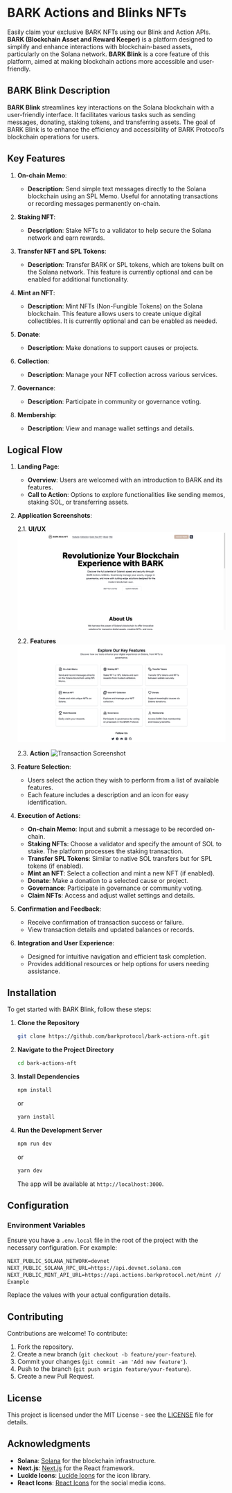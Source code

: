 # BARK Actions and Blinks NFTs

Easily claim your exclusive BARK NFTs using our Blink and Action APIs. **BARK (Blockchain Asset and Reward Keeper)** is a platform designed to simplify and enhance interactions with blockchain-based assets, particularly on the Solana network. **BARK Blink** is a core feature of this platform, aimed at making blockchain actions more accessible and user-friendly.

## BARK Blink Description

**BARK Blink** streamlines key interactions on the Solana blockchain with a user-friendly interface. It facilitates various tasks such as sending messages, donating, staking tokens, and transferring assets. The goal of BARK Blink is to enhance the efficiency and accessibility of BARK Protocol’s blockchain operations for users.

## Key Features

1. **On-chain Memo**:
   - **Description**: Send simple text messages directly to the Solana blockchain using an SPL Memo. Useful for annotating transactions or recording messages permanently on-chain.

2. **Staking NFT**:
   - **Description**: Stake NFTs to a validator to help secure the Solana network and earn rewards.

3. **Transfer NFT and SPL Tokens**:
   - **Description**: Transfer BARK or SPL tokens, which are tokens built on the Solana network. This feature is currently optional and can be enabled for additional functionality.

4. **Mint an NFT**:
   - **Description**: Mint NFTs (Non-Fungible Tokens) on the Solana blockchain. This feature allows users to create unique digital collectibles. It is currently optional and can be enabled as needed.

5. **Donate**:
   - **Description**: Make donations to support causes or projects.

6. **Collection**:
   - **Description**: Manage your NFT collection across various services.

7. **Governance**:
   - **Description**: Participate in community or governance voting.

8. **Membership**:
   - **Description**: View and manage wallet settings and details.

## Logical Flow

1. **Landing Page**:
   - **Overview**: Users are welcomed with an introduction to BARK and its features.
   - **Call to Action**: Options to explore functionalities like sending memos, staking SOL, or transferring assets.

2. **Application Screenshots**:

   2.1. **UI/UX**
   ![UI Screenshot](.github/screenshot.png)

   2.2. **Features**
   ![Transfer SOL Screenshot](.github/features.png)

   2.3. **Action**
   ![Transaction Screenshot](.github/assets/transfer-sol.png)

3. **Feature Selection**:
   - Users select the action they wish to perform from a list of available features.
   - Each feature includes a description and an icon for easy identification.

4. **Execution of Actions**:
   - **On-chain Memo**: Input and submit a message to be recorded on-chain.
   - **Staking NFTs**: Choose a validator and specify the amount of SOL to stake. The platform processes the staking transaction.
   - **Transfer SPL Tokens**: Similar to native SOL transfers but for SPL tokens (if enabled).
   - **Mint an NFT**: Select a collection and mint a new NFT (if enabled).
   - **Donate**: Make a donation to a selected cause or project.
   - **Governance**: Participate in governance or community voting.
   - **Claim NFTs**: Access and adjust wallet settings and details.

5. **Confirmation and Feedback**:
   - Receive confirmation of transaction success or failure.
   - View transaction details and updated balances or records.

6. **Integration and User Experience**:
   - Designed for intuitive navigation and efficient task completion.
   - Provides additional resources or help options for users needing assistance.

## Installation

To get started with BARK Blink, follow these steps:

1. **Clone the Repository**

   ```bash
   git clone https://github.com/barkprotocol/bark-actions-nft.git
   ```

2. **Navigate to the Project Directory**

   ```bash
   cd bark-actions-nft
   ```

3. **Install Dependencies**

   ```bash
   npm install
   ```

   or

   ```bash
   yarn install
   ```

4. **Run the Development Server**

   ```bash
   npm run dev
   ```

   or

   ```bash
   yarn dev
   ```

   The app will be available at `http://localhost:3000`.

## Configuration

### Environment Variables

Ensure you have a `.env.local` file in the root of the project with the necessary configuration. For example:

```env
NEXT_PUBLIC_SOLANA_NETWORK=devnet
NEXT_PUBLIC_SOLANA_RPC_URL=https://api.devnet.solana.com
NEXT_PUBLIC_MINT_API_URL=https://api.actions.barkprotocol.net/mint // Example
```

Replace the values with your actual configuration details.

## Contributing

Contributions are welcome! To contribute:

1. Fork the repository.
2. Create a new branch (`git checkout -b feature/your-feature`).
3. Commit your changes (`git commit -am 'Add new feature'`).
4. Push to the branch (`git push origin feature/your-feature`).
5. Create a new Pull Request.

## License

This project is licensed under the MIT License - see the [LICENSE](LICENSE) file for details.

## Acknowledgments

- **Solana**: [Solana](https://solana.com) for the blockchain infrastructure.
- **Next.js**: [Next.js](https://nextjs.org) for the React framework.
- **Lucide Icons**: [Lucide Icons](https://lucide.dev) for the icon library.
- **React Icons**: [React Icons](https://react-icons.github.io/react-icons) for the social media icons.
